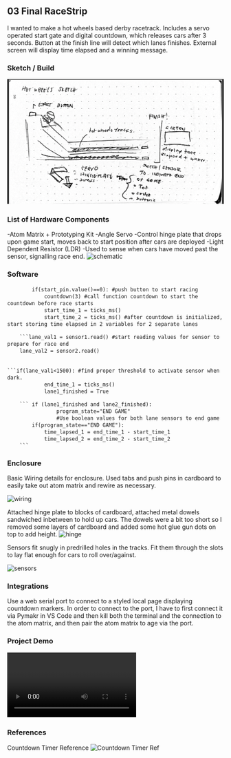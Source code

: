 ## 03 Final RaceStrip

I wanted to make a hot wheels based derby racetrack. Includes a servo operated start gate and digital countdown, which releases cars after 3 seconds. Button at the finish line will detect which lanes finishes. External screen will display time elapsed and a winning message. 



### Sketch / Build
![sketch](https://github.com/carolynjhsu/Carol_Spr23/blob/main/03_Final_RaceStrip/Photos/Sketch.png)


### List of Hardware Components

-Atom Matrix + Prototyping Kit
-Angle Servo 
    -Control hinge plate that drops upon game start, moves back to start position after cars are deployed
-Light Dependent Resistor (LDR)
    -Used to sense when cars have moved past the sensor, signalling race end. 
![schematic](https://github.com/carolynjhsu/Carol_Spr23/blob/main/03_Final_RaceStrip/Photos/schematic.heic)



### Software

```if(program_state=="start"): 
        if(start_pin.value()==0): #push button to start racing 
            countdown(3) #call function countdown to start the countdown before race starts
            start_time_1 = ticks_ms()
            start_time_2 = ticks_ms() #after countdown is initialized, start storing time elapsed in 2 variables for 2 separate lanes
```


        ```lane_val1 = sensor1.read() #start reading values for sensor to prepare for race end
        lane_val2 = sensor2.read()
```

```if(lane_val1<1500): #find proper threshold to activate sensor when dark. 
            end_time_1 = ticks_ms()
            lane1_finished = True
```

        ``` if (lane1_finished and lane2_finished):
                    program_state="END GAME" 
                    #Use boolean values for both lane sensors to end game
            if(program_state=="END GAME"):
                time_lapsed_1 = end_time_1 - start_time_1
                time_lapsed_2 = end_time_2 - start_time_2
        ```
                

### Enclosure

Basic Wiring details for enclosure. Used tabs and push pins in cardboard to easily take out atom matrix and rewire as necessary. 

![wiring](https://github.com/carolynjhsu/Carol_Spr23/blob/main/03_Final_RaceStrip/Photos/wire_placement.HEIC)

Attached hinge plate to blocks of cardboard, attached metal dowels sandwiched inbetween to hold up cars. The dowels were a bit too short so I removed some layers of cardboard and added some hot glue gun dots on top to add height. 
![hinge](https://github.com/carolynjhsu/Carol_Spr23/blob/main/03_Final_RaceStrip/Photos/hinge_plate.HEIC)

Sensors fit snugly in predrilled holes in the tracks. Fit them through the slots to lay flat enough for cars to roll over/against. 

![sensors](https://github.com/carolynjhsu/Carol_Spr23/blob/main/03_Final_RaceStrip/Photos/sensors.HEIC)

### Integrations

Use a web serial port to connect to a styled local page displaying countdown markers. In order to connect to the port, I have to first connect it via Pymakr in VS Code and then kill both the terminal and the connection to the atom matrix, and then pair the atom matrix to age via the port. 

### Project Demo


![demo](https://github.com/carolynjhsu/Carol_Spr23/blob/main/03_Final_RaceStrip/Photos/prototype_simulation.MOV)


### References

Countdown Timer Reference
![Countdown Timer Ref](https://www.geeksforgeeks.org/how-to-create-a-countdown-timer-using-python/)